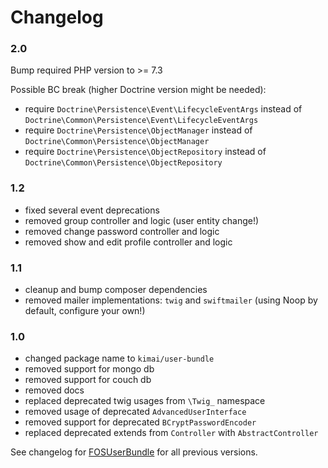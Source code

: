 Changelog
=========

### 2.0

Bump required PHP version to >= 7.3

Possible BC break (higher Doctrine version might be needed):
- require `Doctrine\Persistence\Event\LifecycleEventArgs` instead of `Doctrine\Common\Persistence\Event\LifecycleEventArgs`
- require `Doctrine\Persistence\ObjectManager` instead of `Doctrine\Common\Persistence\ObjectManager`
- require `Doctrine\Persistence\ObjectRepository` instead of `Doctrine\Common\Persistence\ObjectRepository`

### 1.2

- fixed several event deprecations
- removed group controller and logic (user entity change!)
- removed change password controller and logic
- removed show and edit profile controller and logic

### 1.1

- cleanup and bump composer dependencies
- removed mailer implementations: `twig` and `swiftmailer` (using Noop by default, configure your own!)

### 1.0

- changed package name to `kimai/user-bundle`
- removed support for mongo db
- removed support for couch db
- removed docs
- replaced deprecated twig usages from `\Twig_` namespace
- removed usage of deprecated `AdvancedUserInterface`
- removed support for deprecated `BCryptPasswordEncoder`
- replaced deprecated extends from `Controller` with `AbstractController`

See changelog for [FOSUserBundle](https://github.com/FriendsOfSymfony/FOSUserBundle/blob/master/Changelog.md) for all previous versions.
